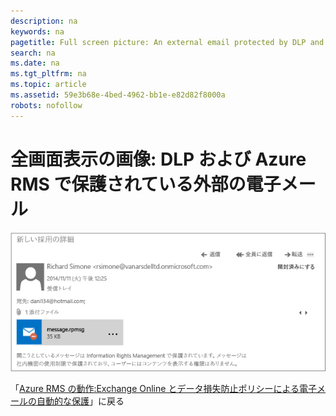 ```yaml
---
description: na
keywords: na
pagetitle: Full screen picture: An external email protected by DLP and Azure RMS
search: na
ms.date: na
ms.tgt_pltfrm: na
ms.topic: article
ms.assetid: 59e3b68e-4bed-4962-bb1e-e82d82f8000a
robots: nofollow
---
```

# 全画面表示の画像: DLP および Azure RMS で保護されている外部の電子メール
![](../Image/AzRMS_DLPProtectedEmail.png)

「[Azure RMS の動作:Exchange Online とデータ損失防止ポリシーによる電子メールの自動的な保護](http://technet.microsoft.com/library/jj585026.aspx)」に戻る

